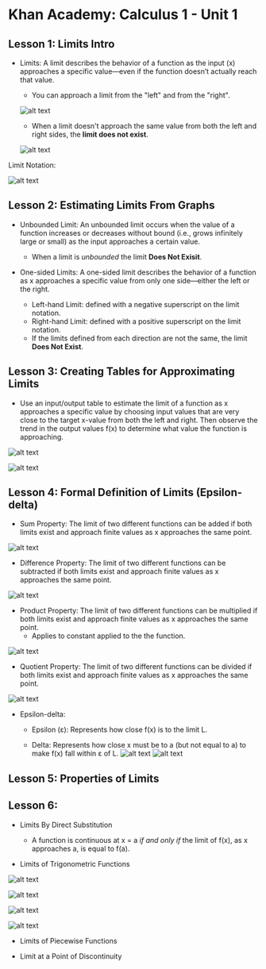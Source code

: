 # Khan Academy: Calculus 1 - Unit 1

## Lesson 1: Limits Intro 

- Limits: A limit describes the behavior of a function as the input (x) approaches a specific value—even if the function doesn’t actually reach that value. 
    - You can approach a limit from the "left" and from the "right".
    
    ![alt text](image-1.png)

    - When a limit doesn't approach the same value from both the left and right sides, the **limit does not exist**.

    ![alt text](image-2.png)

Limit Notation:

![alt text](image.png)

## Lesson 2: Estimating Limits From Graphs 

- Unbounded Limit: An unbounded limit occurs when the value of a function increases or decreases without bound (i.e., grows infinitely large or small) as the input approaches a certain value.
    - When a limit is *unbounded* the limit **Does Not Exisit**.

- One-sided Limits: A one-sided limit describes the behavior of a function as x approaches a specific value from only one side—either the left or the right.
    - Left-hand Limit: defined with a negative superscript on the limit notation. 
    - Right-hand Limit: defined with a positive superscript on the limit notation.
    - If the limits defined from each direction are not the same, the limit **Does Not Exist**.

## Lesson 3: Creating Tables for Approximating Limits

- Use an input/output table to estimate the limit of a function as x approaches a specific value by choosing input values that are very close to the target x-value from both the left and right. Then observe the trend in the output values f(x) to determine what value the function is approaching.

![alt text](image-3.png)

![alt text](image-4.png)

## Lesson 4: Formal Definition of Limits (Epsilon-delta)



- Sum Property: The limit of two different functions can be added if both limits exist and approach finite values as x approaches the same point.

![alt text](image-5.png)

- Difference Property: The limit of two different functions can be subtracted if both limits exist and approach finite values as x approaches the same point.
    
![alt text](image-6.png)

- Product Property: The limit of two different functions can be multiplied if both limits exist and approach finite values as x approaches the same point.
    - Applies to constant applied to the the function.

![alt text](image-7.png)

- Quotient Property: The limit of two different functions can be divided if both limits exist and approach finite values as x approaches the same point.

![alt text](image-8.png)


- Epsilon-delta:

    - Epsilon (ε): Represents how close f(x) is to the limit L.

    - Delta: Represents how close x must be to a (but not equal to a) to make f(x) fall within ε of L.
![alt text](image-9.png)
![alt text](image-10.png)

## Lesson 5: Properties of Limits


## Lesson 6: 
- Limits By Direct Substitution
    - A function is continuous at x = a *if and only if* the limit of f(x), as x approaches a, is equal to f(a).

- Limits of Trigonometric Functions

![alt text](image-11.png)

![alt text](image-12.png)

![alt text](image-13.png)

![alt text](image-14.png)

- Limits of Piecewise Functions

- Limit at a Point of Discontinuity
